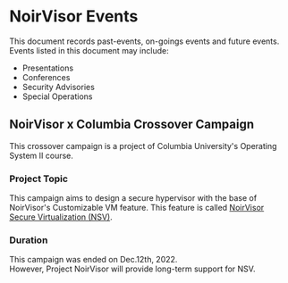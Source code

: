 # NoirVisor Events
This document records past-events, on-goings events and future events. Events listed in this document may include:

- Presentations
- Conferences
- Security Advisories
- Special Operations

## NoirVisor x Columbia Crossover Campaign
This crossover campaign is a project of Columbia University's Operating System II course.

### Project Topic
This campaign aims to design a secure hypervisor with the base of NoirVisor's Customizable VM feature. This feature is called [NoirVisor Secure Virtualization (NSV)](./nsv.md).

### Duration
This campaign was ended on Dec.12th, 2022. \
However, Project NoirVisor will provide long-term support for NSV.